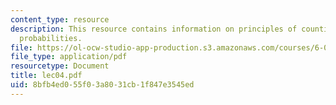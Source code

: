 ```yaml
---
content_type: resource
description: This resource contains information on principles of counting, and binomial
  probabilities.
file: https://ol-ocw-studio-app-production.s3.amazonaws.com/courses/6-041-probabilistic-systems-analysis-and-applied-probability-spring-2006/8bfb4ed055f03a8031cb1f847e3545ed_lec04.pdf
file_type: application/pdf
resourcetype: Document
title: lec04.pdf
uid: 8bfb4ed0-55f0-3a80-31cb-1f847e3545ed
---
```


